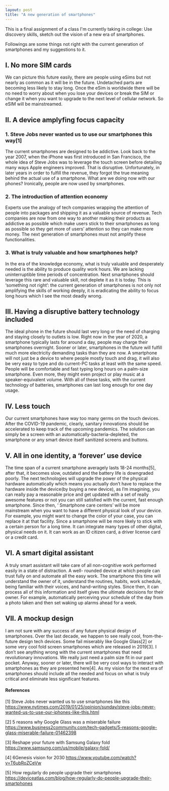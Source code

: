 ```yaml
---
layout: post
title: "A new generation of smartphones"
---
```

This is a final assignment of a class I'm currently taking in college: Use discovery skills, sketch out the vision of a new era of smartphones.

Followings are some things not right with the current generation of smartphones and my suggestions to it.
## I. No more SIM cards
We can picture this future easily, there are people using eSims but not nearly as common as it will be in the future. Undetached parts are becoming less likely to stay long. Once the eSim is worldwide there will be no need to worry about when you lose your devices or break the SIM or change it when you want to upgrade to the next level of cellular network. So eSIM will be mainstreamed.
## II. A device amplyfing focus capacity
### 1. Steve Jobs never wanted us to use our smartphones this way[1]
The current smartphones are designed to be addictive. Look back to the year 2007, when the iPhone was first introduced in San Francisco, the whole idea of Steve Jobs was to leverage the touch screen before detailing many ways Apple engineers improved. That is disruptive. Unfortunately, in later years in order to fulfill the revenue, they forgot the true meaning behind the actual use of a smartphone. What are we doing now with our phones? Ironically, people are now used by smartphones.
### 2. The introduction of attention economy
 Experts use the analogy of tech companies wrapping the attention of people into packages and shipping it as a valuable source of revenue. Tech companies are now from one way to another making their products as addictive as possible which make users stick to their smartphones as long as possible so they get more of users’ attention so they can make more money. The next generation of smartphones must not amplify these functionalities.
### 3. What is truly valuable and how smartphones help?
In the era of the knowledge economy, what is truly valuable and desperately needed is the ability to produce quality work hours. We are lacking uninterruptible time periods of concentration. Next smartphones should leverage this rare and valuable skill, not deplete it as it is today.
This is ‘something not right’: the current generation of smartphones is not only not amplifying the skills of working deeply, it is eradicating the ability to focus long hours which I see the most deadly wrong.
## III. Having a disruptive battery technology included
The ideal phone in the future should last very long or the need of charging and staying closely to outlets is low. Right now in the year of 2020, a smartphone typically lasts for around a day, people may charge their smartphones overnight. Sooner or later, smartphones in the future will fulfill much more electricity demanding tasks than they are now. A smartphone will not just  be a device to where people mostly touch and drag, it will also be very easy to type and do current-PC tasks  at least with the same speed. People will be comfortable and fast typing long hours on a palm-size smartphone. Even more, they might even project or play music at a speaker-equivalent volume. With all of these tasks, with the current technology of batteries, smartphones can last long enough for one day usage.
## IV. Less touch
Our current smartphones have way too many germs on the touch devices. After the COVID-19 pandemic, clearly,  sanitary innovations should be accelerated to keep track of the upcoming pandemics. The solution can simply be a screen with an automatically-bacteria-depleted, the smartphone or any smart device itself sanitized screens and buttons.
## V. All in one identity, a ‘forever’ use device
The time span of a current smartphone averagely lasts 18-24 months[5], after that, it becomes slow, outdated and the battery life is downgraded poorly. The next technologies will upgrade the power of the physical hardware automatically which means you actually don’t have to replace the hardware inside the device(by buying a new device), as I’m imagining, you can really pay a reasonable price and get updated with a set of really awesome features or not you can still satisfied with the current, fast enough smartphone. Since then, ‘ Smartphone care centers’ will be more mainstream when you want to have a different physical look of your device. For example, you might want to change the color of your case, you can replace it at that facility.
Since a smartphone will be more likely to stick with a certain person for a long time. It can integrate many types of other digital, physical needs on it. It can work as an ID citizen card, a driver license card or a credit card.
## VI. A smart digital assistant
A truly smart assistant will take care of all non-cognitive work performed easily in a state of distraction. A well- rounded device at which people can trust fully on and automate all the easy work. The smartphone this time will understand the owner of it, understand the routines, habits, work schedule, being familiar with their voices, and hand-writing styles. Since then, it can process all of this information and itself gives the ultimate decisions for their owner. For example, automatically perceiving your schedule of the day from a photo taken and then set waking up alarms ahead for a week.
## VII. A mockup design 
I am not sure with any success of any future physical design of smartphones. Over the last decade, we happen to see really cool, from-the-future design tech devices. Some fail miserably like Google Glass[2] or some very cool fold screen smartphones which are released in 2019[3]. I don’t see anything wrong with the current smartphones that need revolutionary innovations. We really just need a palm size fit in our pant pocket. Anyway, sooner or later, there will be very cool ways to interact with smartphones as they are presented here[4]. As my vision for the next era of smartphones should include all the needed and focus on what is truly critical and eliminate less significant features.
#### References
[1] Steve Jobs never wanted us to use smartphones like this
https://www.nytimes.com/2019/01/25/opinion/sunday/steve-jobs-never-wanted-us-to-use-our-iphones-like-this.html

[2] 5 reasons why Google Glass was a miserable failure
https://www.business2community.com/tech-gadgets/5-reasons-google-glass-miserable-failure-01462398

[3] Reshape your future with Samsung Galaxy fold
https://www.samsung.com/us/mobile/galaxy-fold/

[4] 6Genesis vision for 2030
https://www.youtube.com/watch?v=T6ubRoZCeVw

[5] How regularly do people upgrade their smartphones
https://deviceatlas.com/blog/how-regularly-do-people-upgrade-their-smartphones
